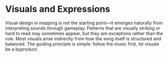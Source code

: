 # Visuals and Expressions

Visual design in mapping is not the starting point—it emerges naturally from interpreting sounds through gameplay. Patterns that are visually striking or hard to read may sometimes appear, but they are exceptions rather than the rule. Most visuals arise indirectly from how the song itself is structured and balanced. The guiding principle is simple: follow the music first, let visuals be a byproduct.
